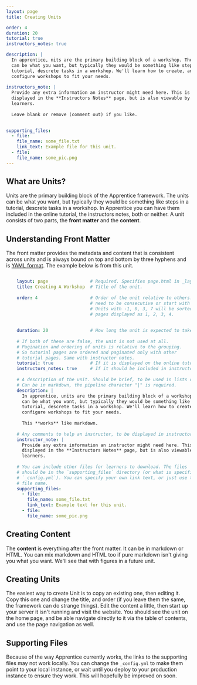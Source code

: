 ```yaml
---
layout: page
title: Creating Units

order: 4
duration: 20
tutorial: true
instructors_notes: true

description: |
  In apprentice, nits are the primary building block of a workshop. The units
  can be what you want, but typically they would be something like steps in a 
  tutorial, descrete tasks in a workshop. We'll learn how to create, and 
  configure workshops to fit your needs.
  
instructors_note: |
  Provide any extra information an instructor might need here. This is 
  displayed in the **Instructors Notes** page, but is also viewable by 
  learners. 
  
  Leave blank or remove (comment out) if you like.

    
supporting_files:
  - file:
    file_name: some_file.txt
    link_text: Example file for this unit.
  - file: 
    file_name: some_pic.png
---
```


## What are Units?

Units are the primary building block of the Apprentice framework. The units
can be what you want, but typically they would be something like steps in a 
tutorial, descrete tasks in a workshop. In Apprentice you can have them 
included in the online tutorial, the instructors notes, both or neither.
A unit consists of two parts, the **front matter** and the **content**.

## Understanding Front Matter


 The front matter provides the metadata and content that is consistent across 
units and is always bound on top and bottom by three hyphens and is [YAML 
format](https://docs.ansible.com/ansible/latest/reference_appendices/YAMLSyntax.html).
The example below is from this unit.

```yml

    layout: page                # Required. Specifies page.html in _layouts
    title: Creating A Workshop  # Title of the unit. 
    
    order: 4                    # Order of the unit relative to others. Doesn't
                                # need to be consecutive or start with zero
                                # Units with -1, 0, 3, 7 will be sorted and
                                # pages displayed as 1, 2, 3, 4.
                              
    
    duration: 20                # How long the unit is expected to take. 
                          
    # If both of these are false, the unit is not used at all. 
    # Pagination and ordering of units is relative to the grouping.
    # So tutorial pages are ordered and paginated only with other 
    # tutorial pages. Same with instructor notes.
    tutorial: true              # If it is displayed on the online tutorial
    instructors_notes: true     # If it should be included in instructors notes
    
    # A description of the unit. Should be brief, to be used in lists of units.
    # Can be in markdown, the pipeline character "|" is required.
    description: |
      In apprentice, units are the primary building block of a workshop. The units
      can be what you want, but typically they would be something like steps in a 
      tutorial, descrete tasks in a workshop. We'll learn how to create, and 
      configure workshops to fit your needs.
      
      This **works** like markdown. 
      
    # Any comments to help an instructor, to be displayed in instructors notes.
    instructor_note: |
      Provide any extra information an instructor might need here. This is 
      displayed in the **Instructors Notes** page, but is also viewable by 
      learners.
      
    # You can include other files for learners to download. The files
    # should be in the `supporting_files` directory (or what is specified in
    # `_config.yml`). You can specify your own link text, or just use the 
    # file name.
    supporting_files:
      - file:
        file_name: some_file.txt
        link_text: Example text for this unit.
      - file:
        file_name: some_pic.png
```

## Creating Content

The **content** is everything after the front matter. It can be in markdown
or HTML. You can mix markdown and HTML too if pure markdown isn't giving
you what you want. We'll see that with figures in a future unit.

## Creating Units

The easiest way to create Unit is to copy an existing one, then editing it.
Copy this one and change the title, and order (if you leave them the same,
the framework can do strange things). Edit the content a little, then 
start up your server it isn't running and visit the website. You should see
the unit on the home page, and be able navigate directly to it via the table of
contents, and use the page navigation as well.

## Supporting Files

Because of the way Apprentice currently works, the links to the supporting 
files may not work locally. You can change the `_config.yml` to make them
point to your local instance, or wait until you deploy to your production 
instance to ensure they work. This will hopefully be improved on soon.






